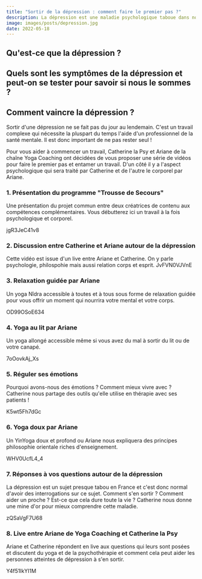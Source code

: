 ```yaml
---
title: "Sortir de la dépression : comment faire le premier pas ?"
description: La dépression est une maladie psychologique taboue dans notre société. Vaincre la dépression n'est donc chose aisée. Ariane de la chaîne Yoga Coaching et Catherine la Psy se sont rencontrées pour vous proposer un programme complet pour commencer un travail et sortir de la dépression.
image: images/posts/depression.jpg
date: 2022-05-18
---
```


## Qu'est-ce que la dépression ?

## Quels sont les symptômes de la dépression et peut-on se tester pour savoir si nous le sommes ?

## Comment vaincre la dépression ?

Sortir d'une dépression ne se fait pas du jour au lendemain. C'est un travail complexe qui nécessite la pluspart du temps l'aide d'un professionnel de la santé mentale. Il est donc important de ne pas rester seul !

Pour vous aider à commencer un travail, Catherine la Psy et Ariane de la chaîne Yoga Coaching ont décidées de vous proposer une série de vidéos pour faire le premier pas et entamer un travail. D'un côté il y a l'aspect psychologique qui sera traité par Catherine et de l'autre le corporel par Ariane.

### 1. Présentation du programme "Trousse de Secours"

Une présentation du projet commun entre deux créatrices de contenu aux compétences complémentaires. Vous débutterez ici un travail à la fois psychologique et corporel.

<embed-youtube>jgR3JeC41v8</embed-youtube>

### 2. Discussion entre Catherine et Ariane autour de la dépression

Cette vidéo est issue d'un live entre Ariane et Catherine. On y parle psychologie, philospohie mais aussi relation corps et esprit.
<embed-youtube>JvFVN0VJVnE</embed-youtube>

### 3. Relaxation guidée par Ariane

Un yoga Nîdra accessible à toutes et à tous sous forme de relaxation guidée pour vous offrir un moment qui nourrira votre mental et votre corps.

<embed-youtube>OD99OSoE634</embed-youtube>

### 4. Yoga au lit par Ariane

Un yoga allongé accessible même si vous avez du mal à sortir du lit ou de votre canapé.

<embed-youtube>7oOovkAj_Xs</embed-youtube>

### 5. Réguler ses émotions

Pourquoi avons-nous des émotions ? Comment mieux vivre avec ? Catherine nous partage des outils qu'elle utilise en thérapie avec ses patients !

<embed-youtube>K5wt5Fh7dGc</embed-youtube>

### 6. Yoga doux par Ariane

Un YinYoga doux et profond ou Ariane nous expliquera des principes philosophie orientale riches d'enseignement.

<embed-youtube>WHV0UcfL4_4</embed-youtube>

### 7. Réponses à vos questions autour de la dépression

La dépression est un sujet presque tabou en France et c'est donc normal d'avoir des interrogations sur ce sujet. Comment s'en sortir ? Comment aider un proche ? Est-ce que cela dure toute la vie ? Catherine nous donne une mine d'or pour mieux comprendre cette maladie.

<embed-youtube>zQSaVgF7U68</embed-youtube>

### 8. Live entre Ariane de Yoga Coaching et Catherine la Psy

Ariane et Catherine répondent en live aux questions qui leurs sont posées et discutent du yoga et de la psychothérapie et comment cela peut aider les personnes atteintes de dépression à s'en sortir.

<embed-youtube>Y4f51lkYI1M</embed-youtube>

